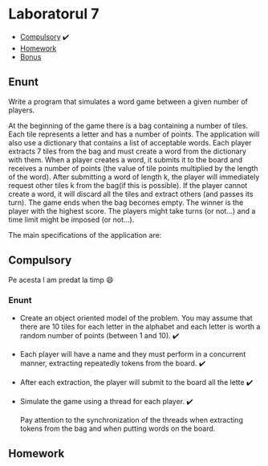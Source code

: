 # Laboratorul 7

 * [Compulsory](#Compulsory) :heavy_check_mark:
 * [Homework](#homework)
 * [Bonus](#Bonus)


## Enunt 


Write a program that simulates a word game between a given number of players.

At the beginning of the game there is a bag containing a number of tiles. Each tile represents a letter and has a number of points. The application will also use a dictionary that contains a list of acceptable words. Each player extracts 7 tiles from the bag and must create a word from the dictionary with them. When a player creates a word, it submits it to the board and receives a number of points (the value of tile points multiplied by the length of the word). After submitting a word of length k, the player will immediately request other tiles k from the bag(if this is possible). If the player cannot create a word, it will discard all the tiles and extract others (and passes its turn). The game ends when the bag becomes empty. The winner is the player with the highest score.
The players might take turns (or not...) and a time limit might be imposed (or not...).

The main specifications of the application are:

## Compulsory

Pe acesta l am predat la timp 😄

### Enunt

 * Create an object oriented model of the problem. You may assume that there are 10 tiles for each letter in the alphabet and each letter is worth a random number of points (between 1 and 10). :heavy_check_mark:
 *  Each player will have a name and they must perform in a concurrent manner, extracting repeatedly tokens from the board. :heavy_check_mark:
 *  After each extraction, the player will submit to the board all the lette :heavy_check_mark:
 *  Simulate the game using a thread for each player. :heavy_check_mark:
  
    Pay attention to the synchronization of the threads when extracting tokens from the bag and when putting words on the board.
    
    
 ## Homework   

